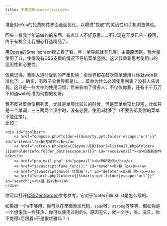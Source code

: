 ```yaml
---
title: 不要滥用<code>li</code>
---
```

准备对eYou的免费邮件界面全面优化，以增进"换皮"的灵活性和手机浏览体验。

回头一看我半年前做的的东西，有点让人不好意思……不过现在开发已告一段落，终于有机会让我细心打造精品了。

用[Opera][0]的Smallscreen模式看了看，哗，单导航就有几屏。主要原因是，我大量使用了`li`，使得没有CSS支援的情况下导航菜单竖排。这让我重新思考使用`li`的适用性和必要性。

依稀记得，我刚入道时受到的严重影响：全世界都在鼓吹菜单使用`li`你就web标准化了……确实，有阵子全世界都是`li`……菜单为什么必须使用列表？没有人告诉我。这只是一些大牛的使用习惯，后来影响了很多人，不仅仅你我，还有千千万万不知道web标准为何物的初哥。

我不反对菜单使用列表，尤其是单项比较长的时候。但是菜单单项比较短，比如只是一个单词，三三两两个汉字时，没有必要。使用`a`就够了（不要告诉我你的菜单不是连接）。  
比如：

    <div id="toolbar">
    	<a href="compose.php?folder={{$smarty.get.folder|escape:'url'}}" id="writemail"><b>写邮件</b></a>
    	<a href="refresh.php?uid={{$eyou.UID}}&url=listmail.php&folder={{$onFolderInfo.folder_path|escape:url}}" id="receivemail"><b>检查新邮件</b></a>
    	<a href="pop_mail.php" id="popmail"><b>POP收信</b></a>
    	<a href="javascript:fake_func();" id="move"><b>移 动</b></a>
    	<a href="javascript:move('垃圾箱');" id="delete"><b>删 除</b></a>
    	<a href="search.php?folder={{$smarty.get.folder|escape:'url'}}" id="search";><b>查 找</b></a>
    </div>

你可以打开[CSSZenGarden][1]参考参考，它对于footer和linkList是怎么写的。

如果嫌一个`a`不够用，你可以在里面添加代码，`span`呀，`strong`呀等等。假如你是一个想像我一样狂热，你可以使用过时的`b`，原因无它，就一个字，省。况且，你不觉得`a`后跟着`b`不是很优雅吗？:)

[0]: http://opera.com
[1]: http://csszengarden.com
